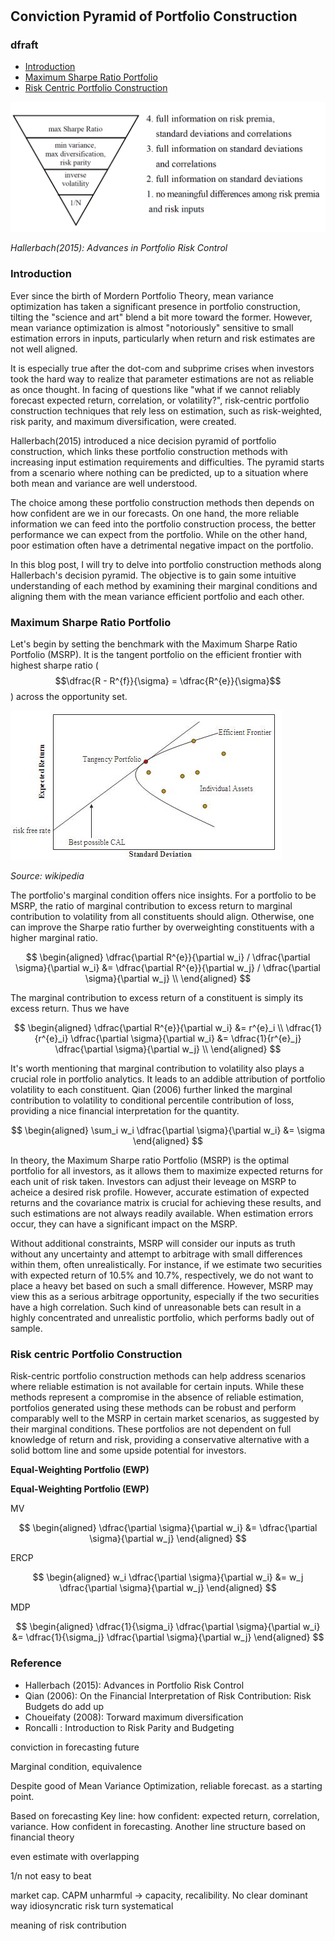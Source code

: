 #

## Conviction Pyramid of Portfolio Construction

### dfraft

- [Introduction](#introduction)
- [Maximum Sharpe Ratio Portfolio](#msrp)
- [Risk Centric Portfolio Construction](#risk)



![Image of Pyramid](https://raw.githubusercontent.com/SkyBlueRW/SkyBlueRW.github.io/main/_posts/asset/portfolio_pyramid.png)

*Hallerbach(2015): Advances in Portfolio Risk Control*

### Introduction <a name="introduction"></a>


Ever since the birth of Mordern Portfolio Theory, mean variance optimization has taken a significant presence in portfolio construction, tilting the "science and art" blend a bit more toward the former. However, mean variance optimization is almost "notoriously" sensitive to small estimation errors in inputs, particularly when return and risk estimates are not well aligned.

It is especially true after the dot-com and subprime crises when investors took the hard way to realize that parameter estimations are not as reliable as once thought. In facing of questions like "what if we cannot reliably forecast expected return, correlation, or volatility?", risk-centric portfolio construction techniques that rely less on estimation, such as risk-weighted, risk parity, and maximum diversification, were created.

Hallerbach(2015) introduced a nice decision pyramid of portfolio construction, which links these portfolio construction methods with increasing input estimation requirements and difficulties. The pyramid starts from a scenario where nothing can be predicted, up to a situation where both mean and variance are well understood. 

The choice among these portfolio construction methods then depends on how confident are we in our forecasts. On one hand, the more reliable information we can feed into the portfolio construction process, the better performance we can expect from the portfolio. While on the other hand, poor estimation often have a detrimental negative impact on the portfolio. 

In this blog post, I will try to delve into portfolio construction methods along Hallerbach's decision pyramid. The objective is to gain some intuitive understanding of each method by examining their marginal conditions and aligning them with the mean variance efficient portfolio and each other.

### Maximum Sharpe Ratio Portfolio <a name="msrp"></a>

Let's begin by setting the benchmark with the Maximum Sharpe Ratio Portfolio (MSRP). It is the tangent portfolio on the efficient frontier with highest sharpe ratio ($$\dfrac{R - R^{f}}{\sigma} = \dfrac{R^{e}}{\sigma}$$) across the opportunity set. 

![Image of Tangency](https://raw.githubusercontent.com/SkyBlueRW/SkyBlueRW.github.io/main/_posts/asset/Tangency%20portfolio.jpg)

*Source: wikipedia*

The portfolio's marginal condition offers nice insights. For a portfolio to be MSRP, the ratio of marginal contribution to excess return to marginal contribution to volatility from all constituents should align. Otherwise, one can improve the Sharpe ratio further by overweighting constituents with a higher marginal ratio.

$$
\begin{aligned}
\dfrac{\partial R^{e}}{\partial w_i} / \dfrac{\partial \sigma}{\partial w_i} &= \dfrac{\partial R^{e}}{\partial w_j} / \dfrac{\partial \sigma}{\partial w_j} \\
\end{aligned}
$$

The marginal contribution to excess return of a constituent is simply its excess return. Thus we have

$$
\begin{aligned}
\dfrac{\partial R^{e}}{\partial w_i} &= r^{e}_i \\
\dfrac{1}{r^{e}_i} \dfrac{\partial \sigma}{\partial w_i} &= \dfrac{1}{r^{e}_j} \dfrac{\partial \sigma}{\partial w_j} \\
\end{aligned}
$$

It's worth mentioning that marginal contribution to volatility also plays a crucial role in portfolio analytics. It leads to an addible attribution of portfolio volatility to each constituent. Qian (2006) further linked the marginal contribution to volatility to conditional percentile contribution of loss, providing a nice financial interpretation for the quantity.

$$
\begin{aligned}
\sum_i w_i \dfrac{\partial \sigma}{\partial w_i} &= \sigma
\end{aligned}
$$

In theory, the Maximum Sharpe ratio Portfolio (MSRP) is the optimal portfolio for all investors, as it allows them to maximize expected returns for each unit of risk taken. Investors can adjust their leveage on MSRP to acheice a desired risk profile. However, accurate estimation of expected returns and the covariance matrix is crucial for achieving these results, and such estimations are not always readily available. When estimation errors occur, they can have a significant impact on the MSRP. 

Without additional constraints, MSRP will consider our inputs as truth without any uncertainty and attempt to arbitrage with small differences within them, often unrealistically. For instance, if we estimate two securities with expected return of 10.5% and 10.7%, respectively, we do not want to place a heavy bet based on such a small difference. However, MSRP may view this as a serious arbitrage opportunity, especially if the two securities have a high correlation. Such kind of unreasonable bets can result in a highly concentrated and unrealistic portfolio, which performs badly out of sample.


### Risk centric Portfolio Construction <a name="risk"></a>

Risk-centric portfolio construction methods can help address scenarios where reliable estimation is not available for certain inputs. While these methods represent a compromise in the absence of reliable estimation, portfolios generated using these methods can be robust and perform comparably well to the MSRP in certain market scenarios, as suggested by their marginal conditions. These portfolios are not dependent on full knowledge of return and risk, providing a conservative alternative with a solid bottom line and some upside potential for investors.

**Equal-Weighting Portfolio (EWP)**

**Equal-Weighting Portfolio (EWP)**


MV

$$
\begin{aligned}
\dfrac{\partial \sigma}{\partial w_i} &= \dfrac{\partial \sigma}{\partial w_j}
\end{aligned}
$$


ERCP

$$
\begin{aligned}
w_i \dfrac{\partial \sigma}{\partial w_i} &= w_j \dfrac{\partial \sigma}{\partial w_j}
\end{aligned}
$$



MDP

$$
\begin{aligned}
\dfrac{1}{\sigma_i} \dfrac{\partial \sigma}{\partial w_i} &= \dfrac{1}{\sigma_j} \dfrac{\partial \sigma}{\partial w_j}
\end{aligned}
$$

### Reference
- Hallerbach (2015): Advances in Portfolio Risk Control
- Qian (2006): On the Financial Interpretation of Risk Contribution: Risk Budgets do add up
- Choueifaty (2008): Torward maximum diversification
- Roncalli : Introduction to Risk Parity and Budgeting




conviction in forecasting future

Marginal condition, equivalence

Despite good of Mean Variance Optimization, reliable forecast. as a starting point.

Based on forecasting
Key line: how confident: expected return, correlation, variance. How confident in forecasting.
Another line structure based on financial theory



even estimate with overlapping

1/n not easy to beat

market cap. 
CAPM unharmful -> capacity, recalibility. No clear dominant way 
idiosyncratic risk turn systematical


meaning of risk contribution

